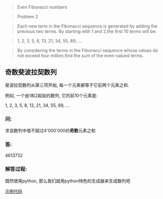 >Even Fibonacci numbers

>Problem 2

>Each new term in the Fibonacci sequence is generated by adding the previous two terms. By starting with 1 and 2,the first 10 terms will be:

>1, 2, 3, 5, 8, 13, 21, 34, 55, 89, ...

>By considering the terms in the Fibonacci sequence whose values do not exceed four million,find the sum of the even-valued terms.


## 奇数斐波拉契数列
斐波拉契数列从第三项开始, 每一个元素都等于它前两个元素之和.

例如, 一个由1和2起始的数列, 它的前10个元素是:

1, 2, 3, 5, 8, 13, 21, 34, 55, 89, ...

 
### 问:
求该数列中值不超过4'000'000的**奇数**元素之和

### 答:
4613732

### 解答过程:
既然使用python, 那么我们就用python特色的生成器来生成数列吧

[示例代码](problem_2.py)